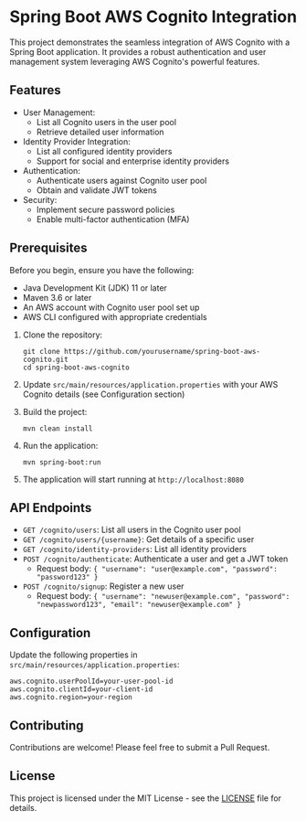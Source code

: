 # Spring Boot AWS Cognito Integration

This project demonstrates the seamless integration of AWS Cognito with a Spring Boot application. It provides a robust authentication and user management system leveraging AWS Cognito's powerful features.

## Features

- User Management:
  - List all Cognito users in the user pool
  - Retrieve detailed user information
- Identity Provider Integration:
  - List all configured identity providers
  - Support for social and enterprise identity providers
- Authentication:
  - Authenticate users against Cognito user pool
  - Obtain and validate JWT tokens
- Security:
  - Implement secure password policies
  - Enable multi-factor authentication (MFA)

## Prerequisites

Before you begin, ensure you have the following:

- Java Development Kit (JDK) 11 or later
- Maven 3.6 or later
- An AWS account with Cognito user pool set up
- AWS CLI configured with appropriate credentials
1. Clone the repository:
   ```
   git clone https://github.com/yourusername/spring-boot-aws-cognito.git
   cd spring-boot-aws-cognito
   ```

2. Update `src/main/resources/application.properties` with your AWS Cognito details (see Configuration section)

3. Build the project:
   ```
   mvn clean install
   ```

4. Run the application:
   ```
   mvn spring-boot:run
   ```

5. The application will start running at `http://localhost:8080`

## API Endpoints

- `GET /cognito/users`: List all users in the Cognito user pool
- `GET /cognito/users/{username}`: Get details of a specific user
- `GET /cognito/identity-providers`: List all identity providers
- `POST /cognito/authenticate`: Authenticate a user and get a JWT token
  - Request body: `{ "username": "user@example.com", "password": "password123" }`
- `POST /cognito/signup`: Register a new user
  - Request body: `{ "username": "newuser@example.com", "password": "newpassword123", "email": "newuser@example.com" }`

## Configuration

Update the following properties in `src/main/resources/application.properties`:

```
aws.cognito.userPoolId=your-user-pool-id
aws.cognito.clientId=your-client-id
aws.cognito.region=your-region
```

## Contributing

Contributions are welcome! Please feel free to submit a Pull Request.

## License

This project is licensed under the MIT License - see the [LICENSE](LICENSE) file for details.

